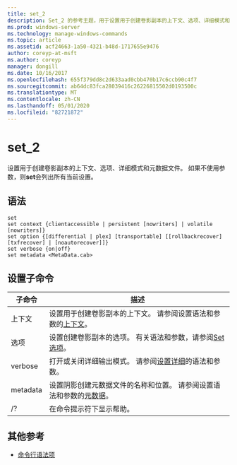 ```yaml
---
title: set_2
description: Set_2 的参考主题，用于设置用于创建卷影副本的上下文、选项、详细模式和元数据文件。
ms.prod: windows-server
ms.technology: manage-windows-commands
ms.topic: article
ms.assetid: acf24663-1a50-4321-b48d-1717655e9476
author: coreyp-at-msft
ms.author: coreyp
manager: dongill
ms.date: 10/16/2017
ms.openlocfilehash: 655f379dd8c2d633aad0cbb470b17c6ccb90c4f7
ms.sourcegitcommit: ab64dc83fca28039416c26226815502d0193500c
ms.translationtype: MT
ms.contentlocale: zh-CN
ms.lasthandoff: 05/01/2020
ms.locfileid: "82721872"
---
```

# <a name="set_2"></a>set_2

设置用于创建卷影副本的上下文、选项、详细模式和元数据文件。 如果不使用参数，则**set**会列出所有当前设置。

## <a name="syntax"></a>语法

```
set
set context {clientaccessible | persistent [nowriters] | volatile [nowriters]}
set option {[differential | plex] [transportable] [[rollbackrecover] [txfrecover] | [noautorecover]]}
set verbose {on|off}
set metadata <MetaData.cab>
```

## <a name="set-sub-commands"></a>设置子命令

|子命令|描述|
|-----------|-----------|
|上下文|设置用于创建卷影副本的上下文。 请参阅设置语法和参数的[上下文](set-context.md)。|
|选项|设置创建卷影副本的选项。 有关语法和参数，请参阅[Set 选项](set-option.md)。|
|verbose|打开或关闭详细输出模式。 请参阅[设置详细](set-verbose.md)的语法和参数。|
|metadata|设置阴影创建元数据文件的名称和位置。 请参阅设置语法和参数的[元数据](set-metadata.md)。|
|/?|在命令提示符下显示帮助。|

## <a name="additional-references"></a>其他参考

- [命令行语法项](command-line-syntax-key.md)